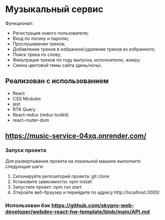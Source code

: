 # Музыкальный сервис

Функционал:
- Регистрация нового пользователя;
- Вход по логину и паролю;
- Прослушивание треков;
- Добавление треков в избранное/удаление треков из избранного;
- Поиск трека по слову;
- Фильтрация треков по году выпуска, исполнителю, жанру;
- Смена цветовой темы сайта (день/ночь).

## Реализован с использованием
- React
- CSS Modules
- jest
- RTK Query
- React-redux (redux toolkit)
- react-router-dom

## https://music-service-04xq.onrender.com/

### Запуск проекта
Для развертывания проекта на локальной машине выполните следующие шаги:
1. Склонируйте репозиторий проекта: git clone
2. Установите зависимости: npm install
3. Запустите проект: npm run start
4. Откройте веб-браузер и перейдите по адресу http://localhost:3000/

### Использован бэк https://github.com/skypro-web-developer/webdev-react-hw-template/blob/main/API.md

